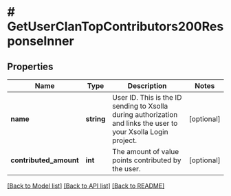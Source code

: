 # # GetUserClanTopContributors200ResponseInner

## Properties

Name | Type | Description | Notes
------------ | ------------- | ------------- | -------------
**name** | **string** | User ID. This is the ID sending to Xsolla during authorization and links the user to your Xsolla Login project. | [optional]
**contributed_amount** | **int** | The amount of value points contributed by the user. | [optional]

[[Back to Model list]](../../README.md#models) [[Back to API list]](../../README.md#endpoints) [[Back to README]](../../README.md)
